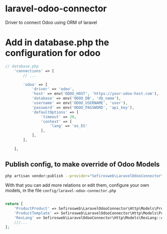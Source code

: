 # laravel-odoo-connector
Driver to connect Odoo using ORM of laravel

# Add in database.php the configuration for odoo
```php
// database.php
    'connections' => [
        // ...

        'odoo' => [
            'driver' => 'odoo',
            'host' => env('ODOO_HOST', 'https://your-odoo-host.com'),
            'database' => env('ODOO_DB', 'db_name'),
            'username' => env('ODOO_USERNAME', 'user'),
            'password' => env('ODOO_PASSWORD', 'api_key'),
            'defaultOptions' => [
                'timeout' => 20,
                'context' => [
                    'lang' => 'es_ES'
                ],
            ],
        ],

    ],
```

## Publish config, to make override of Odoo Models

```bash
php artisan vendor:publish --provider="Sefirosweb\LaravelOdooConnector\LaravelOdooConnectorServiceProvider"  --tag=config --force
```

With that you can add more relations or edit them, configure your own models, in the file `config/laravel-odoo-connector.php`

```php

return [
    'ProductProduct' => Sefirosweb\LaravelOdooConnector\Http\Models\ProductProduct::class,
    'ProductTemplate' => Sefirosweb\LaravelOdooConnector\Http\Models\ProductTemplate::class,
    'ResLang' => Sefirosweb\LaravelOdooConnector\Http\Models\ResLang::class,
    ///...
];

```